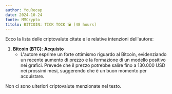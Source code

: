 ```yaml
---
author: YouRecap
date: 2024-10-24
fonte: MMCrypto
titolo: BITCOIN: TICK TOCK 💣 [48 hours]
---
```


Ecco la lista delle criptovalute citate e le relative intenzioni dell'autore:

1. **Bitcoin (BTC)**: **Acquisto**
   - L'autore esprime un forte ottimismo riguardo al Bitcoin, evidenziando un recente aumento di prezzo e la formazione di un modello positivo nei grafici. Prevede che il prezzo potrebbe salire fino a 130.000 USD nei prossimi mesi, suggerendo che è un buon momento per acquistare.

Non ci sono ulteriori criptovalute menzionate nel testo.
